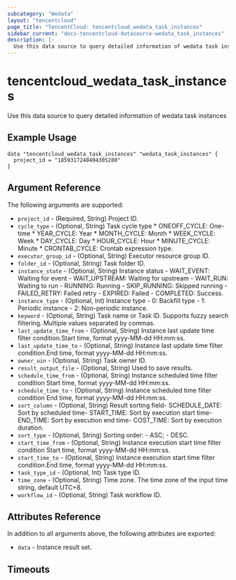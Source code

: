```yaml
---
subcategory: "Wedata"
layout: "tencentcloud"
page_title: "TencentCloud: tencentcloud_wedata_task_instances"
sidebar_current: "docs-tencentcloud-datasource-wedata_task_instances"
description: |-
  Use this data source to query detailed information of wedata task instances
---
```


# tencentcloud_wedata_task_instances

Use this data source to query detailed information of wedata task instances

## Example Usage

```hcl
data "tencentcloud_wedata_task_instances" "wedata_task_instances" {
  project_id = "1859317240494305280"
}
```

## Argument Reference

The following arguments are supported:

* `project_id` - (Required, String) Project ID.
* `cycle_type` - (Optional, String) Task cycle type * ONEOFF_CYCLE: One-time * YEAR_CYCLE: Year * MONTH_CYCLE: Month * WEEK_CYCLE: Week * DAY_CYCLE: Day * HOUR_CYCLE: Hour * MINUTE_CYCLE: Minute * CRONTAB_CYCLE: Crontab expression type.
* `executor_group_id` - (Optional, String) Executor resource group ID.
* `folder_id` - (Optional, String) Task folder ID.
* `instance_state` - (Optional, String) Instance status - WAIT_EVENT: Waiting for event - WAIT_UPSTREAM: Waiting for upstream - WAIT_RUN: Waiting to run - RUNNING: Running - SKIP_RUNNING: Skipped running - FAILED_RETRY: Failed retry - EXPIRED: Failed - COMPLETED: Success.
* `instance_type` - (Optional, Int) Instance type - 0: Backfill type - 1: Periodic instance - 2: Non-periodic instance.
* `keyword` - (Optional, String) Task name or Task ID. Supports fuzzy search filtering. Multiple values separated by commas.
* `last_update_time_from` - (Optional, String) Instance last update time filter condition.Start time, format yyyy-MM-dd HH:mm:ss.
* `last_update_time_to` - (Optional, String) Instance last update time filter condition.End time, format yyyy-MM-dd HH:mm:ss.
* `owner_uin` - (Optional, String) Task owner ID.
* `result_output_file` - (Optional, String) Used to save results.
* `schedule_time_from` - (Optional, String) Instance scheduled time filter condition Start time, format yyyy-MM-dd HH:mm:ss.
* `schedule_time_to` - (Optional, String) Instance scheduled time filter condition End time, format yyyy-MM-dd HH:mm:ss.
* `sort_column` - (Optional, String) Result sorting field- SCHEDULE_DATE: Sort by scheduled time- START_TIME: Sort by execution start time- END_TIME: Sort by execution end time- COST_TIME: Sort by execution duration.
* `sort_type` - (Optional, String) Sorting order: - ASC; - DESC.
* `start_time_from` - (Optional, String) Instance execution start time filter condition Start time, format yyyy-MM-dd HH:mm:ss.
* `start_time_to` - (Optional, String) Instance execution start time filter condition.End time, format yyyy-MM-dd HH:mm:ss.
* `task_type_id` - (Optional, Int) Task type ID.
* `time_zone` - (Optional, String) Time zone. The time zone of the input time string, default UTC+8.
* `workflow_id` - (Optional, String) Task workflow ID.

## Attributes Reference

In addition to all arguments above, the following attributes are exported:

* `data` - Instance result set.


## Timeouts

<no value>



